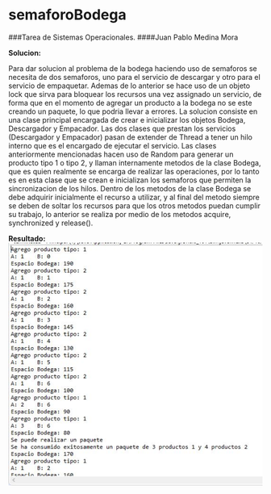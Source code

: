 # semaforoBodega
###Tarea de Sistemas Operacionales.
####Juan Pablo Medina Mora

**Solucion:** 

Para dar solucion al problema de la bodega haciendo uso de semaforos se necesita de dos semaforos, uno para el servicio de descargar y otro para el servicio de empaquetar. Ademas de lo anterior se hace uso de un objeto lock que sirva para bloquear los recursos una vez assignado un servicio, de forma que en el momento de agregar un producto a la bodega no se este creando un paquete, lo que podria llevar a errores.
La solucion consiste en una clase principal encargada de crear e inicializar los objetos Bodega, Descargador y Empacador. Las dos clases que prestan los servicios (Descargador y Empacador) pasan de extender de Thread a tener un hilo interno que es el encargado de ejecutar el servicio. Las clases anteriormente mencionadas hacen uso de Random para generar un producto tipo 1 o tipo 2, y llaman internamente metodos de la clase Bodega, que es quien realmente se encarga de realizar las operaciones, por lo tanto es en esta clase que se crean e inicializan los semaforos que permiten la sincronizacion de los hilos. Dentro de los metodos de la clase Bodega se debe adquirir inicialmente el recurso a utilizar, y al final del metodo siempre se deben de soltar los recursos para que los otros metodos puedan cumplir su trabajo, lo anterior se realiza por medio de los metodos acquire, synchronized y release().

**Resultado:**  
![alt text](https://github.com/hansTra77/semaforoBodega/blob/master/imagenSemaforoResult.JPG)  

